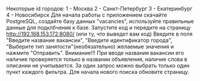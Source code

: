 Некоторые id городов:
1 - Москва
2 - Санкт-Петербург
3 - Екатеринбург
4 - Новосибирск
Для начала работы с приложением скачайте PostgreSQL, создайте базу данных "vacancies", используйте правильные данные для подклбчения к базе. Запустите код и передите на страницу http://192.168.153.172:8080/ (или ту, что выведет вам код)
Введите в поля "Введите название вакансии", "Введите идентификатор города", "Выберите тип занятости"(необязательно) желаемые значения и нажмите "Отправить". Внимание!!! При вводе названия вакансии его наличие проверяется только в названии объявления, наличие слова в описании не учитывается.
За один запрос можно выбрать только один пункт каждого фильтра.
Для начала нового поиска обновите страницу.
